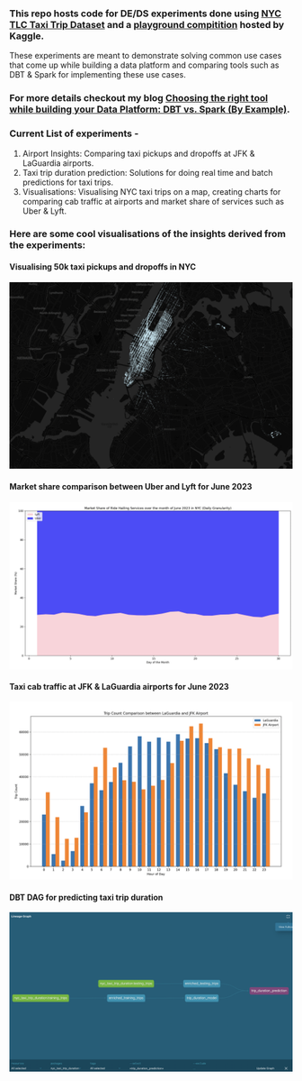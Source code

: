 ### This repo hosts code for DE/DS experiments done using [NYC TLC Taxi Trip Dataset](https://www.nyc.gov/site/tlc/about/tlc-trip-record-data.page) and a [playground compitition]((https://www.kaggle.com/c/nyc-taxi-trip-duration)) hosted by Kaggle.
These experiments are meant to demonstrate solving common use cases that come up while building a data platform and comparing tools such as DBT & Spark for implementing these use cases.

### For more details checkout my blog [Choosing the right tool while building your Data Platform: DBT vs. Spark (By Example)](https://medium.com/p/5c804714433e/edit).

### Current List of experiments -
1. Airport Insights: Comparing taxi pickups and dropoffs at JFK & LaGuardia airports.
2. Taxi trip duration prediction: Solutions for doing real time and batch predictions for taxi trips.
3. Visualisations: Visualising  NYC taxi trips on a map, creating charts for comparing cab traffic at airports and market share of services such as Uber & Lyft.


### Here are some cool visualisations of the insights derived from the experiments:

#### Visualising 50k taxi pickups and dropoffs in NYC

![alt text](https://github.com/ingaleniranjan365/nyc-taxi-trip-experiments/blob/main/media/NYC50kPickupsDropoffsGif.gif?raw=true)


#### Market share comparison between Uber and Lyft for June 2023

![alt text](https://github.com/ingaleniranjan365/nyc-taxi-trip-experiments/blob/main/media/MarketShareComparisonOfUberAndLyft.png?raw=true)


#### Taxi cab traffic at JFK & LaGuardia airports for June 2023

![alt text](https://github.com/ingaleniranjan365/nyc-taxi-trip-experiments/blob/main/media/TripCountComparisonBetweenJFKandLaGuardiaAirportsForJune2023.png?raw=true)


#### DBT DAG for predicting taxi trip duration

![alt text](https://github.com/ingaleniranjan365/nyc-taxi-trip-experiments/blob/main/media/TripDurationPredictionDAGLineage.png?raw=true)
